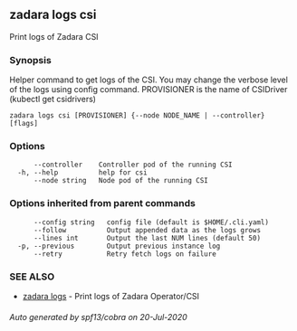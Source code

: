 ## zadara logs csi

Print logs of Zadara CSI

### Synopsis

Helper command to get logs of the CSI.
You may change the verbose level of the logs using config command. PROVISIONER is the name of CSIDriver (kubectl get csidrivers)

```
zadara logs csi [PROVISIONER] {--node NODE_NAME | --controller} [flags]
```

### Options

```
      --controller    Controller pod of the running CSI
  -h, --help          help for csi
      --node string   Node pod of the running CSI
```

### Options inherited from parent commands

```
      --config string   config file (default is $HOME/.cli.yaml)
      --follow          Output appended data as the logs grows
      --lines int       Output the last NUM lines (default 50)
  -p, --previous        Output previous instance log
      --retry           Retry fetch logs on failure
```

### SEE ALSO

* [zadara logs](zadara_logs.md)	 - Print logs of Zadara Operator/CSI

###### Auto generated by spf13/cobra on 20-Jul-2020
